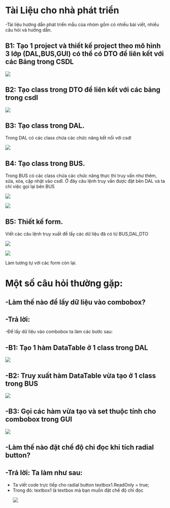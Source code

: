 # Tài Liệu cho nhà phát triển
-Tài liệu hướng dẫn phát triển mẫu của nhóm gồm có nhiều bài viết, nhiều câu hỏi và hướng dẫn.
## B1: Tạo 1 project và thiết kế project theo mô hình 3 lớp (DAL,BUS,GUI) có thể có DTO để liên kết với các Bảng trong CSDL
<p><img src="https://scontent.fsgn2-1.fna.fbcdn.net/v/t34.0-12/20068411_852585661557962_979308003_n.png?oh=c6c52fe73cbe93736f9a8317f6ece553&oe=596C8288"></p>

## B2: Tạo class trong DTO để liên kết với các bảng trong csdl
<p><img src="https://scontent.fsgn2-1.fna.fbcdn.net/v/t34.0-12/20120945_852588238224371_1288922867_n.png?oh=9e9e6e3c876be5f733869bf9a70119f9&oe=596C0AB3"></p>

## B3: Tạo class trong DAL. 
Trong DAL có các class chứa các chức năng kết nối với csdl
<p><img src="https://scontent.fsgn2-1.fna.fbcdn.net/v/t34.0-12/20121114_852590174890844_752063993_n.png?oh=6de3e301dbd0b1589f8f5c655f7da190&oe=596B5A79"></p>

## B4: Tạo class trong BUS. 
Trong BUS có các class chứa các chức năng thực thi truy vấn như thêm, sửa, xóa, cập nhật vào csdl.
Ở đây câu lệnh truy vấn được đặt bên DAL và ta chỉ việc gọi lại bên BUS
<p><img src="https://scontent.fsgn2-1.fna.fbcdn.net/v/t34.0-12/20117451_852593561557172_1016729950_n.png?oh=7e336c35146e5e5cf8be45cb6813fd28&oe=596C652C"></p>
<p><img src="https://scontent.fsgn2-1.fna.fbcdn.net/v/t34.0-12/20117380_852593598223835_400839047_n.png?oh=da511dff43b5a065d549486827e91df0&oe=596CA3EC"></p>

## B5: Thiết kế form.
Viết các câu lệnh truy xuất để lấy các dữ liệu đã có từ BUS,DAL,DTO
<p><img src="https://scontent.fsgn2-1.fna.fbcdn.net/v/t34.0-12/20120835_852596484890213_989527591_n.png?oh=68b05e4bc65c4d8dcd32aa3607535ce4&oe=596C46F3"></p>
<p><img src="https://scontent.fsgn2-1.fna.fbcdn.net/v/t34.0-12/20067787_852596514890210_207400274_n.png?oh=9d2a706b9e36052d959ccca68f7dd2a8&oe=596C1D54"></p>

Làm tương tự với các form còn lại.

# Một số câu hỏi thường gặp:

## -Làm thế nào để lấy dữ liệu vào combobox?

## -Trả lời:

-Để lấy dữ liệu vào combobox ta làm các bước sau:

## -B1: Tạo 1 hàm DataTable ở 1 class trong DAL
<p><img src="https://scontent.fsgn2-1.fna.fbcdn.net/v/t34.0-12/20134589_852606398222555_1257883421_n.png?oh=de6734e706f5a5a088110aa9a296a9f8&oe=596C9D26"></p>

## -B2: Truy xuất hàm DataTable vừa tạo ở 1 class trong BUS
<p><img src="https://scontent.fsgn2-1.fna.fbcdn.net/v/t34.0-12/20117256_852607494889112_1822966492_n.png?oh=cf3c9a6f9fcabc6e70395826a9cb2c01&oe=596C5FD6"></p>

## -B3: Gọi các hàm vừa tạo và set thuộc tính cho combobox trong GUI
<p><img src="https://scontent.fsgn2-1.fna.fbcdn.net/v/t34.0-12/20067719_852609094888952_1036496991_n.png?oh=d5c8f2a7aec5756359097ab43ce90071&oe=596C5018"></p>

## -Làm thế nào đặt chế độ chỉ đọc khi tích radial button?

## -Trả lời: Ta làm như sau:
- Ta viết code trực tiếp cho radial button
         textbox1.ReadOnly = true;
- Trong đó: 
    textbox1 là textbox mà bạn muốn đặt chế độ chỉ đọc
    <p><img src="https://scontent.fsgn2-1.fna.fbcdn.net/v/t34.0-12/20136698_852612421555286_379781211_n.png?oh=bf0db357b830b7b68a564fded8318a00&oe=596C92AB"></p>

